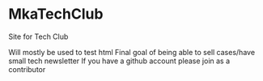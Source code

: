 # MkaTechClub


Site for Tech Club



Will mostly be used to test html
Final goal of being able to sell cases/have small tech newsletter
If you have a github account please join as a contributor
